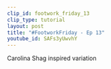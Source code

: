 ```yaml
---
clip_id: footwork_friday_13
clip_type: tutorial
layout: post
title: "#FootworkFriday - Ep 13"
youtube_id: SAFs3yUwvhY
---
```


Carolina Shag inspired variation